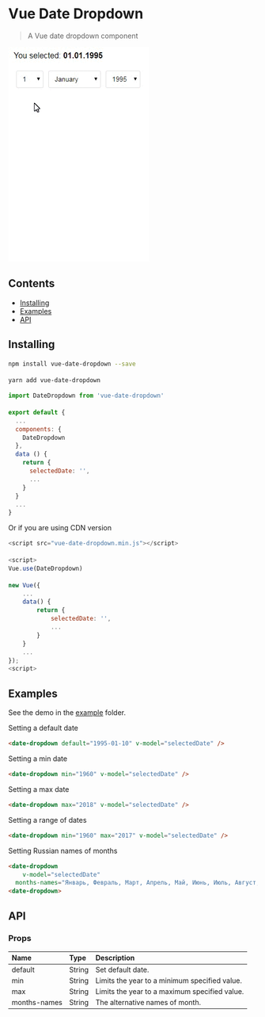 # Vue Date Dropdown

> A Vue date dropdown component

![Example](./assets/vue-date-dropdown.gif)

## Contents

 - [Installing](https://github.com/yangirov/vue-date-dropdown#installing)
 - [Examples](https://github.com/yangirov/vue-date-dropdown#examples)
 - [API](https://github.com/yangirov/vue-date-dropdown#api)

## Installing

```bash
npm install vue-date-dropdown --save

yarn add vue-date-dropdown
```

```js
import DateDropdown from 'vue-date-dropdown'

export default {
  ...
  components: {
    DateDropdown
  },
  data () {
    return {
      selectedDate: '',
      ...
    }
  }
  ...
}
```
Or if you are using CDN version

```js
<script src="vue-date-dropdown.min.js"></script>

<script>
Vue.use(DateDropdown)

new Vue({
	...
	data() {
		return {
			selectedDate: '',
			...
		}
	}
	...
});
<script>
```

## Examples

See the demo in the [example](https://github.com/yangirov/vue-date-dropdown/tree/master/example) folder.

Setting a default date

```html
<date-dropdown default="1995-01-10" v-model="selectedDate" />
```

Setting a min date

```html
<date-dropdown min="1960" v-model="selectedDate" />
```

Setting a max date

```html
<date-dropdown max="2018" v-model="selectedDate" />
```

Setting a range of dates

```html
<date-dropdown min="1960" max="2017" v-model="selectedDate" />
```

Setting Russian names of months

```html
<date-dropdown
	v-model="selectedDate" 
  months-names="Январь, Февраль, Март, Апрель, Май, Июнь, Июль, Август, Сентябрь, Октябрь, Ноябрь, Декабрь">
<date-dropdown>
```

## API

### Props

| Name         | Type     | Description                                      |
| :------------| :------- | :------------------------------------------------|
| default      | String   | Set default date.                                |
| min          | String   | Limits the year to a minimum specified value.    |
| max          | String   | Limits the year to a maximum specified value.    |
| months-names | String   | The alternative names of month.                  |